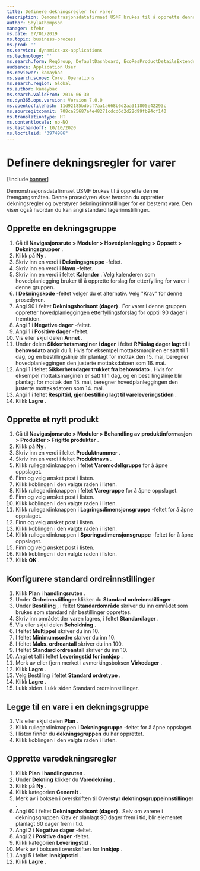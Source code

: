 ```yaml
---
title: Definere dekningsregler for varer
description: Demonstrasjonsdatafirmaet USMF brukes til å opprette denne fremgangsmåten.
author: ShylaThompson
manager: tfehr
ms.date: 07/01/2019
ms.topic: business-process
ms.prod: ''
ms.service: dynamics-ax-applications
ms.technology: ''
ms.search.form: ReqGroup, DefaultDashboard, EcoResProductDetailsExtended, EcoResProductCreate, InventItemOrderSetup, ReqItemTable
audience: Application User
ms.reviewer: kamaybac
ms.search.scope: Core, Operations
ms.search.region: Global
ms.author: kamaybac
ms.search.validFrom: 2016-06-30
ms.dyn365.ops.version: Version 7.0.0
ms.openlocfilehash: 11d92185bdbcf7aa1a668b6d2aa311805e42293c
ms.sourcegitcommit: 708ca25687a4e48271cdcd6d2d22d99fb94cf140
ms.translationtype: HT
ms.contentlocale: nb-NO
ms.lasthandoff: 10/10/2020
ms.locfileid: "3974986"
---
```

# <a name="define-coverage-rules-for-items"></a>Definere dekningsregler for varer

[!include [banner](../../includes/banner.md)]

Demonstrasjonsdatafirmaet USMF brukes til å opprette denne fremgangsmåten. Denne prosedyren viser hvordan du oppretter dekningsregler og overstyrer dekningsinnstillinger for en bestemt vare. Den viser også hvordan du kan angi standard lagerinnstillinger.


## <a name="create-a-coverage-group"></a>Opprette en dekningsgruppe
1. Gå til **Navigasjonsrute > Moduler > Hovedplanlegging > Oppsett > Dekningsgrupper** .
2. Klikk på **Ny** .
3. Skriv inn en verdi i **Dekningsgruppe** -feltet.
4. Skriv inn en verdi i **Navn** -feltet.
5. Skriv inn en verdi i feltet **Kalender** . Velg kalenderen som hovedplanlegging bruker til å opprette forslag for etterfylling for varer i denne gruppen.  
6. I **Dekningskode** -feltet velger du et alternativ. Velg "Krav" for denne prosedyren.  
7. Angi 90 i feltet **Dekningshorisont (dager)** . For varer i denne gruppen oppretter hovedplanleggingen etterfyllingsforslag for opptil 90 dager i fremtiden.  
8. Angi 1 i **Negative dager** -feltet.
9. Angi 1 i **Positive dager** -feltet.
10. Vis eller skjul delen **Annet** .
11. Under delen **Sikkerhetsmarginer i dager** i feltet **RPåslag dager lagt til i behovsdato** angir du 1. Hvis for eksempel mottaksmarginen er satt til 1 dag, og en bestillingslinje blir planlagt for mottak den 15. mai, beregner hovedplanleggingen den justerte mottaksdatoen som 16. mai.  
12. Angi 1 i feltet **Sikkerhetsdager trukket fra behovsdato** . Hvis for eksempel mottaksmarginen er satt til 1 dag, og en bestillingslinje blir planlagt for mottak den 15. mai, beregner hovedplanleggingen den justerte mottaksdatoen som 14. mai.  
13. Angi 1 i feltet **Respittid, gjenbestilling lagt til vareleveringstiden** .
14. Klikk **Lagre** .

## <a name="create-a-new-product"></a>Opprette et nytt produkt
1. Gå til **Navigasjonsrute > Moduler > Behandling av produktinformasjon > Produkter > Frigitte produkter** .
2. Klikk på **Ny** .
3. Skriv inn en verdi i feltet **Produktnummer** .
4. Skriv inn en verdi i feltet **Produktnavn** .
5. Klikk rullegardinknappen i feltet **Varemodellgruppe** for å åpne oppslaget.
6. Finn og velg ønsket post i listen.
7. Klikk koblingen i den valgte raden i listen.
8. Klikk rullegardinknappen i feltet **Varegruppe** for å åpne oppslaget.
9. Finn og velg ønsket post i listen.
10. Klikk koblingen i den valgte raden i listen.
11. Klikk rullegardinknappen i **Lagringsdimensjonsgruppe** -feltet for å åpne oppslaget.
12. Finn og velg ønsket post i listen.
13. Klikk koblingen i den valgte raden i listen.
14. Klikk rullegardinknappen i **Sporingsdimensjonsgruppe** -feltet for å åpne oppslaget.
15. Finn og velg ønsket post i listen.
16. Klikk koblingen i den valgte raden i listen.
17. Klikk **OK** .

## <a name="setup-default-order-settings"></a>Konfigurere standard ordreinnstillinger
1. Klikk **Plan** i **handlingsruten** .
2. Under **Ordreinnstillinger** klikker du **Standard ordreinnstillinger** .
3. Under **Bestilling** , i feltet **Standardområde** skriver du inn området som brukes som standard når bestillinger opprettes.
4. Skriv inn området der varen lagres, i feltet **Standardlager** .
5. Vis eller skjul delen **Beholdning** .
6. I feltet **Multippel** skriver du inn 10.
7. I feltet **Minimumsordre** skriver du inn 10.
8. I feltet **Maks. ordreantall** skriver du inn 100.
9. I feltet **Standard ordreantall** skriver du inn 10.
10. Angi et tall i feltet **Leveringstid for innkjøp** .
11. Merk av eller fjern merket i avmerkingsboksen **Virkedager** .
12. Klikk **Lagre** .
13. Velg Bestilling i feltet **Standard ordretype** .
14. Klikk **Lagre** .
15. Lukk siden. Lukk siden Standard ordreinnstillinger.  

## <a name="add-an-item-to-a-coverage-group"></a>Legge til en vare i en dekningsgruppe
1. Vis eller skjul delen **Plan** .
2. Klikk rullegardinknappen i **Dekningsgruppe** -feltet for å åpne oppslaget.
3. I listen finner du **dekningsgruppen** du har opprettet.
4. Klikk koblingen i den valgte raden i listen.

## <a name="create-item-coverage-rules"></a>Opprette varedekningsregler
1. Klikk **Plan** i **handlingsruten** .
2. Under **Dekning** klikker du **Varedekning** .
3. Klikk på **Ny** .
4. Klikk kategorien **Generelt** .
5. Merk av i boksen i overskriften til **Overstyr dekningsgruppeinnstillinger** .
6. Angi 60 i feltet **Dekningshorisont (dager)** . Selv om varene i dekningsgruppen Krav er planlagt 90 dager frem i tid, blir elementet planlagt 60 dager frem i tid.  
7. Angi 2 i **Negative dager** -feltet.
8. Angi 2 i **Positive dager** -feltet.
9. Klikk kategorien **Leveringstid** .
10. Merk av i boksen i overskriften for **Innkjøp** .
11. Angi 5 i feltet **Innkjøpstid** .
12. Klikk **Lagre** .

